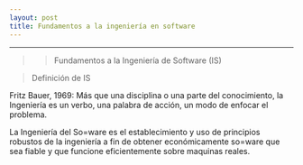 ```yaml
---
layout: post
title: Fundamentos a la ingeniería en software
---
```



---
>>Fundamentos a la Ingeniería de Software (IS)

>Definición de IS

Fritz Bauer, 1969: Más que una disciplina o una parte del
conocimiento, la Ingeniería es un verbo, una palabra de acción,
un modo de enfocar el problema.

La Ingeniería del So=ware es el establecimiento y uso de
principios robustos de la ingeniería a fin de obtener
económicamente so=ware que sea fiable y que funcione
eficientemente sobre maquinas reales.
